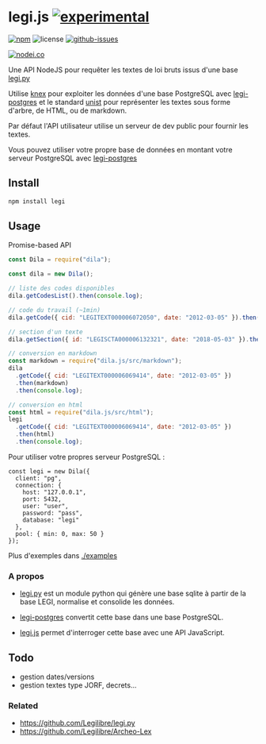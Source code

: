 # legi.js [![experimental](http://badges.github.io/stability-badges/dist/experimental.svg)](http://github.com/badges/stability-badges)

[![npm](https://img.shields.io/npm/v/legi.svg)](https://www.npmjs.com/package/legi)
![license](https://img.shields.io/npm/l/legi.svg)
[![github-issues](https://img.shields.io/github/issues/revolunet/legi.js.svg)](https://github.com/revolunet/legi.js/issues)

[![nodei.co](https://nodei.co/npm/legi.png?downloads=true&downloadRank=true&stars=true)](https://www.npmjs.com/package/legi)

Une API NodeJS pour requêter les textes de loi bruts issus d'une base [legi.py](https://github.com/Legilibre/legi.py)

Utilise [knex](https://github.com/tgriesser/knex/) pour exploiter les données d'une base PostgreSQL avec [legi-postgres](https://github.com/Legilibre/legi-postgres) et le standard [unist](https://github.com/syntax-tree/unist) pour représenter les textes sous forme d'arbre, de HTML, ou de markdown.

Par défaut l'API utilisateur utilise un serveur de dev public pour fournir les textes.

Vous pouvez utiliser votre propre base de données en montant votre serveur PostgreSQL avec [legi-postgres](https://github.com/legilibre/legi-postgres)

## Install

```sh
npm install legi
```

## Usage

Promise-based API

```js
const Dila = require("dila");

const dila = new Dila();

// liste des codes disponibles
dila.getCodesList().then(console.log);

// code du travail (~1min)
dila.getCode({ cid: "LEGITEXT000006072050", date: "2012-03-05" }).then(console.log);

// section d'un texte
dila.getSection({ id: "LEGISCTA000006132321", date: "2018-05-03" }).then(console.log);

// conversion en markdown
const markdown = require("dila.js/src/markdown");
dila
  .getCode({ cid: "LEGITEXT000006069414", date: "2012-03-05" })
  .then(markdown)
  .then(console.log);

// conversion en html
const html = require("dila.js/src/html");
legi
  .getCode({ cid: "LEGITEXT000006069414", date: "2012-03-05" })
  .then(html)
  .then(console.log);
```

Pour utiliser votre propres serveur PostgreSQL :

```
const legi = new Dila({
  client: "pg",
  connection: {
    host: "127.0.0.1",
    port: 5432,
    user: "user",
    password: "pass",
    database: "legi"
  },
  pool: { min: 0, max: 50 }
});
```

Plus d'exemples dans [./examples](./examples)

### A propos

- [legi.py](https://github.com/Legilibre/legi.py) est un module python qui génère une base sqlite à partir de la base LEGI, normalise et consolide les données.

- [legi-postgres](https://github.com/Legilibre/legi-postgres) convertit cette base dans une base PostgreSQL.

- [legi.js](https://github.com/revolunet/legi.js) permet d'interroger cette base avec une API JavaScript.

## Todo

- gestion dates/versions
- gestion textes type JORF, decrets...

### Related

- https://github.com/Legilibre/legi.py
- https://github.com/Legilibre/Archeo-Lex
